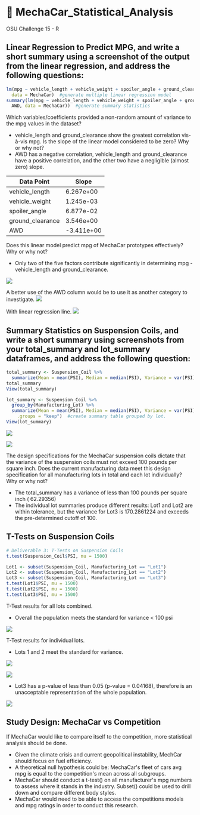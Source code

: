 # :red_car: MechaCar_Statistical_Analysis

OSU Challenge 15 - R

## Linear Regression to Predict MPG, and write a short summary using a screenshot of the output from the linear regression, and address the following questions:

```r
lm(mpg ~ vehicle_length + vehicle_weight + spoiler_angle + ground_clearance + AWD,
  data = MechaCar)  #generate multiple linear regression model
summary(lm(mpg ~ vehicle_length + vehicle_weight + spoiler_angle + ground_clearance +
  AWD, data = MechaCar))  #generate summary statistics
```

Which variables/coefficients provided a non-random amount of variance to the mpg values in the dataset?
- vehicle_length and ground_clearance show the greatest correlation vis-à-vis mpg.
Is the slope of the linear model considered to be zero? Why or why not?
- AWD has a negative correlation, vehicle_length and ground_clearance have a positive correlation, and the other two have a negligible (almost zero) slope.

|Data Point | Slope |
|-----------|-------|
|vehicle_length   | 6.267e+00  |
|vehicle_weight   | 1.245e-03  |
|spoiler_angle    | 6.877e-02  |
|ground_clearance | 3.546e+00  |
|AWD              | -3.411e+00 |


Does this linear model predict mpg of MechaCar prototypes effectively? Why or why not?
- Only two of the five factors contribute significantly in determining mpg - vehicle_length and ground_clearance.

![](/img/deliverable1a.PNG)

A better use of the AWD column would be to use it as another category to investigate.
![](/img/Length_v_MPG_by_AWD.png)

With linear regression line.
![](/img/length_v_mpg.png)

## Summary Statistics on Suspension Coils, and write a short summary using screenshots from your total_summary and lot_summary dataframes, and address the following question:

```r
total_summary <- Suspension_Coil %>%
  summarize(Mean = mean(PSI), Median = median(PSI), Variance = var(PSI), SD = sd(PSI))  #create summary table.
total_summary
View(total_summary)

lot_summary <- Suspension_Coil %>%
  group_by(Manufacturing_Lot) %>%
  summarize(Mean = mean(PSI), Median = median(PSI), Variance = var(PSI), SD = sd(PSI),
    .groups = "keep")  #create summary table grouped by lot.
View(lot_summary)
```
![](img/deliverable2a.PNG)

![](img/deliverable2b.PNG)

The design specifications for the MechaCar suspension coils dictate that the variance of the suspension coils must not exceed 100 pounds per square inch. Does the current manufacturing data meet this design specification for all manufacturing lots in total and each lot individually? Why or why not?
- The total_summary has a variance of less than 100 pounds per square inch (
62.29356)
- The individual lot summaries produce different results: Lot1 and Lot2 are within tolerance, but the variance for Lot3 is 170.2861224 and exceeds the pre-determined cutoff of 100.

## T-Tests on Suspension Coils

```r
# Deliverable 3: T-Tests on Suspension Coils
t.test(Suspension_Coil$PSI, mu = 1500)

Lot1 <- subset(Suspension_Coil, Manufacturing_Lot == "Lot1")
Lot2 <- subset(Suspension_Coil, Manufacturing_Lot == "Lot2")
Lot3 <- subset(Suspension_Coil, Manufacturing_Lot == "Lot3")
t.test(Lot1$PSI, mu = 1500)
t.test(Lot2$PSI, mu = 1500)
t.test(Lot3$PSI, mu = 1500)
```

T-Test results for all lots combined.
- Overall the population meets the standard for variance < 100 psi

![](img/deliverable3.PNG)

T-Test results for individual lots.
- Lots 1 and 2 meet the standard for variance.

![](img/deliverable3a.PNG)

![](img/deliverable3b.PNG)

- Lot3 has a p-value of less than 0.05 (p-value = 0.04168), therefore is an unacceptable representation of the whole population.

![](img/deliverable3c.PNG)


## Study Design: MechaCar vs Competition

If MechaCar would like to compare itself to the competition, more statistical analysis should be done.
- Given the climate crisis and current geopolitical instability, MechCar should focus on fuel efficiency.
- A theoretical null hypothesis could be: MechaCar's fleet of cars avg mpg is equal to the competition's mean across all subgroups.
- MechaCar should conduct a t-test() on all manufacturer's mpg numbers to assess where it stands in the industry.  Subset() could be used to drill down and compare different body styles.
- MechaCar would need to be able to access the competitions models and mpg ratings in order to conduct this research.
